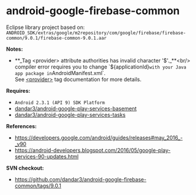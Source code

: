 # android-google-firebase-common

Eclipse library project based on:<br/>
`ANDROID_SDK/extras/google/m2repository/com/google/firebase/firebase-common/9.0.1/firebase-common-9.0.1.aar`

**Notes:**
- **_Tag &lt;provider&gt; attribute authorities has invalid character '$'._**<br/>
compiler error requires you to change `${applicationId}` with your Java app package in `AndroidManifest.xml`.<br/>
See [&lt;provider&gt;](https://developer.android.com/guide/topics/manifest/provider-element.html) tag documentation for more details.


**Requires:**
- `Android 2.3.1 (API 9) SDK Platform`
- [dandar3/android-google-play-services-basement](https://github.com/dandar3/android-google-play-services-basement)
- [dandar3/android-google-play-services-tasks](https://github.com/dandar3/android-google-play-services-tasks)

**References:**
- https://developers.google.com/android/guides/releases#may_2016_-_v90
- https://android-developers.blogspot.com/2016/05/google-play-services-90-updates.html

**SVN checkout:**
- https://github.com/dandar3/android-google-firebase-common/tags/9.0.1
